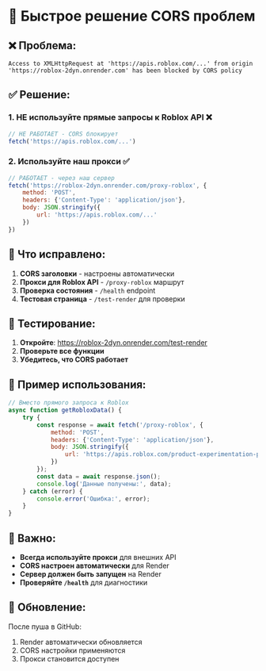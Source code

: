# 🚀 Быстрое решение CORS проблем

## ❌ Проблема:
```
Access to XMLHttpRequest at 'https://apis.roblox.com/...' from origin 'https://roblox-2dyn.onrender.com' has been blocked by CORS policy
```

## ✅ Решение:

### 1. **НЕ используйте прямые запросы к Roblox API** ❌
```javascript
// НЕ РАБОТАЕТ - CORS блокирует
fetch('https://apis.roblox.com/...')
```

### 2. **Используйте наш прокси** ✅
```javascript
// РАБОТАЕТ - через наш сервер
fetch('https://roblox-2dyn.onrender.com/proxy-roblox', {
    method: 'POST',
    headers: {'Content-Type': 'application/json'},
    body: JSON.stringify({
        url: 'https://apis.roblox.com/...'
    })
})
```

## 🔧 Что исправлено:

1. **CORS заголовки** - настроены автоматически
2. **Прокси для Roblox API** - `/proxy-roblox` маршрут
3. **Проверка состояния** - `/health` endpoint
4. **Тестовая страница** - `/test-render` для проверки

## 🧪 Тестирование:

1. **Откройте**: https://roblox-2dyn.onrender.com/test-render
2. **Проверьте все функции**
3. **Убедитесь, что CORS работает**

## 📝 Пример использования:

```javascript
// Вместо прямого запроса к Roblox
async function getRobloxData() {
    try {
        const response = await fetch('/proxy-roblox', {
            method: 'POST',
            headers: {'Content-Type': 'application/json'},
            body: JSON.stringify({
                url: 'https://apis.roblox.com/product-experimentation-platform/v1/projects/1/values'
            })
        });
        const data = await response.json();
        console.log('Данные получены:', data);
    } catch (error) {
        console.error('Ошибка:', error);
    }
}
```

## 🚨 Важно:

- **Всегда используйте прокси** для внешних API
- **CORS настроен автоматически** для Render
- **Сервер должен быть запущен** на Render
- **Проверяйте `/health`** для диагностики

## 🔄 Обновление:

После пуша в GitHub:
1. Render автоматически обновляется
2. CORS настройки применяются
3. Прокси становится доступен 